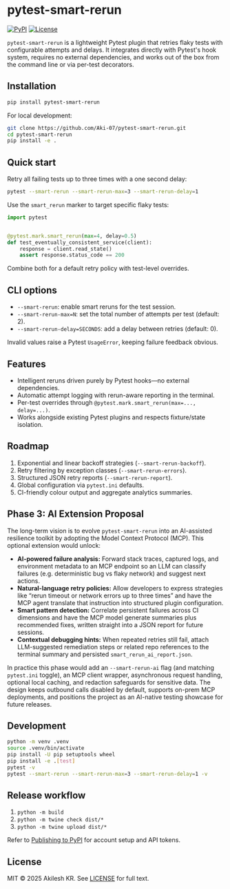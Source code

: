 # pytest-smart-rerun

[![PyPI](https://img.shields.io/pypi/v/pytest-smart-rerun.svg)](https://pypi.org/project/pytest-smart-rerun/)
[![License](https://img.shields.io/badge/license-MIT-blue.svg)](LICENSE)

`pytest-smart-rerun` is a lightweight Pytest plugin that retries flaky tests with configurable attempts and delays. It integrates directly with Pytest's hook system, requires no external dependencies, and works out of the box from the command line or via per-test decorators.

## Installation

```bash
pip install pytest-smart-rerun
```

For local development:

```bash
git clone https://github.com/Aki-07/pytest-smart-rerun.git
cd pytest-smart-rerun
pip install -e .
```

## Quick start

Retry all failing tests up to three times with a one second delay:

```bash
pytest --smart-rerun --smart-rerun-max=3 --smart-rerun-delay=1
```

Use the `smart_rerun` marker to target specific flaky tests:

```python
import pytest


@pytest.mark.smart_rerun(max=4, delay=0.5)
def test_eventually_consistent_service(client):
    response = client.read_state()
    assert response.status_code == 200
```

Combine both for a default retry policy with test-level overrides.

## CLI options

- `--smart-rerun`: enable smart reruns for the test session.
- `--smart-rerun-max=N`: set the total number of attempts per test (default: 2).
- `--smart-rerun-delay=SECONDS`: add a delay between retries (default: 0).

Invalid values raise a Pytest `UsageError`, keeping failure feedback obvious.

## Features

- Intelligent reruns driven purely by Pytest hooks—no external dependencies.
- Automatic attempt logging with rerun-aware reporting in the terminal.
- Per-test overrides through `@pytest.mark.smart_rerun(max=..., delay=...)`.
- Works alongside existing Pytest plugins and respects fixture/state isolation.

## Roadmap

1. Exponential and linear backoff strategies (`--smart-rerun-backoff`).
2. Retry filtering by exception classes (`--smart-rerun-errors`).
3. Structured JSON retry reports (`--smart-rerun-report`).
4. Global configuration via `pytest.ini` defaults.
5. CI-friendly colour output and aggregate analytics summaries.

## Phase 3: AI Extension Proposal

The long-term vision is to evolve `pytest-smart-rerun` into an AI-assisted resilience toolkit by adopting the Model Context Protocol (MCP). This optional extension would unlock:

- **AI-powered failure analysis:** Forward stack traces, captured logs, and environment metadata to an MCP endpoint so an LLM can classify failures (e.g. deterministic bug vs flaky network) and suggest next actions.
- **Natural-language retry policies:** Allow developers to express strategies like “rerun timeout or network errors up to three times” and have the MCP agent translate that instruction into structured plugin configuration.
- **Smart pattern detection:** Correlate persistent failures across CI dimensions and have the MCP model generate summaries plus recommended fixes, written straight into a JSON report for future sessions.
- **Contextual debugging hints:** When repeated retries still fail, attach LLM-suggested remediation steps or related repo references to the terminal summary and persisted `smart_rerun_ai_report.json`.

In practice this phase would add an `--smart-rerun-ai` flag (and matching `pytest.ini` toggle), an MCP client wrapper, asynchronous request handling, optional local caching, and redaction safeguards for sensitive data. The design keeps outbound calls disabled by default, supports on-prem MCP deployments, and positions the project as an AI-native testing showcase for future releases.

## Development

```bash
python -m venv .venv
source .venv/bin/activate
pip install -U pip setuptools wheel
pip install -e .[test]
pytest -v
pytest --smart-rerun --smart-rerun-max=3 --smart-rerun-delay=1 -v
```

## Release workflow

1. `python -m build`
2. `python -m twine check dist/*`
3. `python -m twine upload dist/*`

Refer to [Publishing to PyPI](https://packaging.python.org/tutorials/packaging-projects/) for account setup and API tokens.

## License

MIT © 2025 Akilesh KR. See [LICENSE](LICENSE) for full text.
